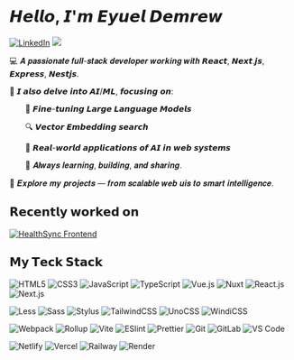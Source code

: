 # 𝙃𝙚𝙡𝙡𝙤, 𝙄'𝙢 𝙀𝙮𝙪𝙚𝙡 𝘿𝙚𝙢𝙧𝙚𝙬

[![LinkedIn](https://img.shields.io/badge/-@eyuel--demrew-000000?style=flat-square&logo=linkedin&logoColor=white)](https://www.linkedin.com/in/eyuel-demrew/)
[![](https://img.shields.io/badge/-@epdemrew-%23181717?style=flat-square&logo=huggingface)](https://huggingface.co/epdemrew)

💻 𝑨 𝒑𝒂𝒔𝒔𝒊𝒐𝒏𝒂𝒕𝒆 𝒇𝒖𝒍𝒍-𝒔𝒕𝒂𝒄𝒌 𝒅𝒆𝒗𝒆𝒍𝒐𝒑𝒆𝒓 𝒘𝒐𝒓𝒌𝒊𝒏𝒈 𝒘𝒊𝒕𝒉 𝙍𝙚𝙖𝙘𝙩, 𝙉𝙚𝙭𝙩.𝙟𝙨, 𝙀𝙭𝙥𝙧𝙚𝙨𝙨, 𝙉𝙚𝙨𝙩𝙟𝙨.

🧠 𝙄 𝙖𝙡𝙨𝙤 𝙙𝙚𝙡𝙫𝙚 𝙞𝙣𝙩𝙤 𝘼𝙄/𝙈𝙇, 𝙛𝙤𝙘𝙪𝙨𝙞𝙣𝙜 𝙤𝙣:

&emsp;&emsp;🔧 𝙁𝙞𝙣𝙚-𝙩𝙪𝙣𝙞𝙣𝙜 𝙇𝙖𝙧𝙜𝙚 𝙇𝙖𝙣𝙜𝙪𝙖𝙜𝙚 𝙈𝙤𝙙𝙚𝙡𝙨

&emsp;&emsp;🔍 𝙑𝙚𝙘𝙩𝙤𝙧 𝙀𝙢𝙗𝙚𝙙𝙙𝙞𝙣𝙜 𝙨𝙚𝙖𝙧𝙘𝙝

&emsp;&emsp;🧪 𝙍𝙚𝙖𝙡-𝙬𝙤𝙧𝙡𝙙 𝙖𝙥𝙥𝙡𝙞𝙘𝙖𝙩𝙞𝙤𝙣𝙨 𝙤𝙛 𝘼𝙄 𝙞𝙣 𝙬𝙚𝙗 𝙨𝙮𝙨𝙩𝙚𝙢𝙨

&emsp;&emsp;🌱 𝑨𝒍𝒘𝒂𝒚𝒔 𝒍𝒆𝒂𝒓𝒏𝒊𝒏𝒈, 𝒃𝒖𝒊𝒍𝒅𝒊𝒏𝒈, 𝒂𝒏𝒅 𝒔𝒉𝒂𝒓𝒊𝒏𝒈.

📂 𝑬𝒙𝒑𝒍𝒐𝒓𝒆 𝒎𝒚 𝒑𝒓𝒐𝒋𝒆𝒄𝒕𝒔 — 𝒇𝒓𝒐𝒎 𝒔𝒄𝒂𝒍𝒂𝒃𝒍𝒆 𝒘𝒆𝒃 𝒖𝒊𝒔 𝒕𝒐 𝒔𝒎𝒂𝒓𝒕 𝒊𝒏𝒕𝒆𝒍𝒍𝒊𝒈𝒆𝒏𝒄𝒆.

## 𝗥𝗲𝗰𝗲𝗻𝘁𝗹𝘆 𝘄𝗼𝗿𝗸𝗲𝗱 𝗼𝗻

[![HealthSync Frontend](https://svg.bookmark.style/api?url=https://github.com/Epyuel/HealthSync-frontend&mode=light&style=horizontal)](https://github.com/Epyuel/HealthSync-frontend)

## 𝗠𝘆 𝗧𝗲𝗰𝗸 𝗦𝘁𝗮𝗰𝗸

![HTML5](https://img.shields.io/badge/-HTML5-%23E44D27?style=flat-square&logo=html5&logoColor=ffffff)
![CSS3](https://img.shields.io/badge/-CSS3-%231572B6?style=flat-square&logo=css3)
![JavaScript](https://img.shields.io/badge/-JavaScript-%23F7DF1C?style=flat-square&logo=javascript&logoColor=000000&labelColor=%23F7DF1C&color=%23FFCE5A)
![TypeScript](https://img.shields.io/badge/-TypeScript-007ACC?style=flat-square&logo=typescript&logoColor=white)
![Vue.js](https://img.shields.io/badge/-Vue.js-%232c3e50?style=flat-square&logo=vuedotjs)
![Nuxt](https://img.shields.io/badge/-Nuxt.js-%23282C34?style=flat-square&logo=nuxtdotjs)
![React.js](https://img.shields.io/badge/-React.js-%23282C34?style=flat-square&logo=react)
![Next.js](https://img.shields.io/badge/-Next.js-%23000000?style=flat-square&logo=nextdotjs)

![Less](https://img.shields.io/badge/-Less-%231d365d?style=flat-square&logo=less&logoColor=ffffff)
![Sass](https://img.shields.io/badge/-Sass-%23CC6699?style=flat-square&logo=sass&logoColor=ffffff)
![Stylus](https://img.shields.io/badge/-Stylus-%23333333?style=flat-square&logo=stylus)
![TailwindCSS](https://img.shields.io/badge/-TailwindCSS-%231a202c?style=flat-square&logo=tailwind-css)
![UnoCSS](https://img.shields.io/badge/-UnoCSS-%23333333?style=flat-square&logo=unocss)
![WindiCSS](https://img.shields.io/badge/-WindiCSS-%23000000?style=flat-square&logo=tailwind-css&&logoColor=48B0F1)

![Webpack](https://img.shields.io/badge/-Webpack-%232C3A42?style=flat-square&logo=webpack)
![Rollup](https://img.shields.io/badge/-Rollup-%23EC4A3F?style=flat-square&logo=rollupdotjs&logoColor=ffffff)
![Vite](https://img.shields.io/badge/-Vite-%23646CFF?style=flat-square&logo=vite&logoColor=ffffff)
![ESlint](https://img.shields.io/badge/-ESLint-%234B32C3?style=flat-square&logo=eslint)
![Prettier](https://img.shields.io/badge/-Prettier-%23F7B93E?style=flat-square&logo=prettier&logoColor=ffffff)
![Git](https://img.shields.io/badge/-Git-%23F05032?style=flat-square&logo=git&logoColor=%23ffffff)
![GitLab](https://img.shields.io/badge/-GitLab-FCA121?style=flat-square&logo=gitlab)
![VS Code](https://img.shields.io/badge/-VSCode-%23007ACC?style=flat-square&logo=visual-studio-code)

![Netlify](https://img.shields.io/badge/-Netlify-%2300C7B7?style=flat-square&logo=netlify&logoColor=ffffff)
![Vercel](https://img.shields.io/badge/-Vercel-%23ffffff?style=flat-square&logo=vercel&logoColor=000000)
![Railway](https://img.shields.io/badge/-Railway-%230B0D0E?style=flat-square&logo=railway)
![Render](https://img.shields.io/badge/-Render-%2346E3B7?style=flat-square&logo=render&logoColor=ffffff)


